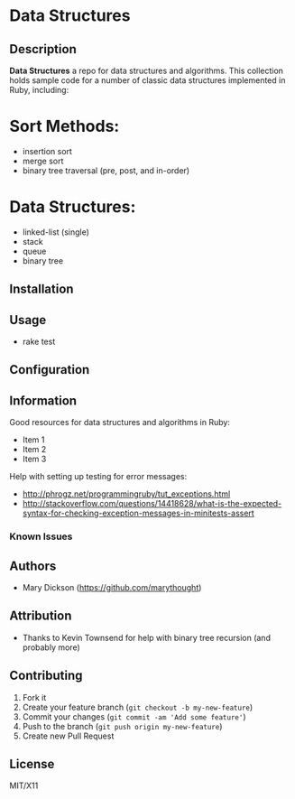 # Data Structures


## Description
**Data Structures** a repo for data structures and algorithms. This collection holds sample code for a number of classic data structures implemented in Ruby, including:

# Sort Methods:
* insertion sort
* merge sort
* binary tree traversal (pre, post, and in-order)

# Data Structures:
* linked-list (single)
* stack
* queue
* binary tree

## Installation

## Usage

* rake test

## Configuration

## Information

Good resources for data structures and algorithms in Ruby:
* Item 1
* Item 2
* Item 3

Help with setting up testing for error messages:
* http://phrogz.net/programmingruby/tut_exceptions.html
* http://stackoverflow.com/questions/14418628/what-is-the-expected-syntax-for-checking-exception-messages-in-minitests-assert

### Known Issues

## Authors

* Mary Dickson (https://github.com/marythought)

## Attribution
* Thanks to Kevin Townsend for help with binary tree recursion (and probably more)

## Contributing

1. Fork it
2. Create your feature branch (`git checkout -b my-new-feature`)
3. Commit your changes (`git commit -am 'Add some feature'`)
4. Push to the branch (`git push origin my-new-feature`)
5. Create new Pull Request

## License

MIT/X11
